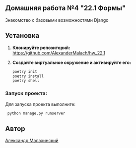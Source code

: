 ## Домашняя работа №4 "22.1 Формы"

Знакомство с базовыми возможностями Django

## Установка

1. **Клонируйте репозиторий:**
     https://github.com/AlexanderMalach/hw_22.1

2. **Создайте виртуальное окружение и активируйте его:**
    ```sh
    poetry init
    poetry install
    poetry shell
    ```

### Запуск проекта:

Для запуска проекта выполните:
```sh
 python manage.py runserver    
```

## Автор

[Aлександр Малахинский](https://github.com/AlexanderMalach)

